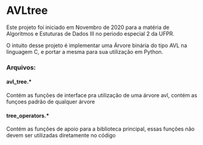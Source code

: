 <h1>AVLtree</h1>

<p>Este projeto foi iniciado em Novembro de 2020 para a matéria de Algoritmos e Estuturas de Dados III no periodo especial 2 da UFPR.</p>

<p>O intuito desse projeto é implementar uma Árvore binária do tipo AVL na linguagem C, e portar a mesma para sua utilização em Python. </p>

<h3>Arquivos:</h3>
<h4>avl_tree.*</h4>
<p>Contém as funções de interface pra utilização de uma árvore avl, contém as funçoes padrão de qualquer árvore</p>

<h4>tree_operators.*</h4>
<p>Contém as funções de apoio para a biblioteca principal, essas funções não devem ser utilizadas diretamente no código</p>
